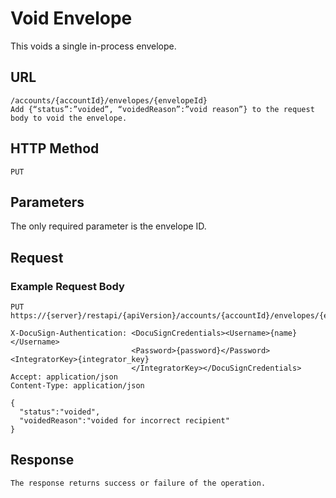 # Void Envelope

This voids a single in-process envelope.

## URL

    /accounts/{accountId}/envelopes/{envelopeId}
    Add {“status”:”voided”, “voidedReason”:”void reason”} to the request body to void the envelope.

## HTTP Method

    PUT

## Parameters

The only required parameter is the envelope ID.

## Request

### Example Request Body

    PUT https://{server}/restapi/{apiVersion}/accounts/{accountId}/envelopes/{envelopeId}
    
    X-DocuSign-Authentication: <DocuSignCredentials><Username>{name}</Username>
                               <Password>{password}</Password><IntegratorKey>{integrator_key}
                               </IntegratorKey></DocuSignCredentials>
    Accept: application/json
    Content-Type: application/json
    
    {
      "status":"voided",
      "voidedReason":"voided for incorrect recipient"
    }

## Response

    The response returns success or failure of the operation.
